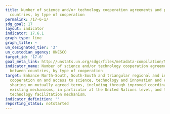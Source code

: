 ```yaml
---
title: Number of science and/or technology cooperation agreements and programmes between
  countries, by type of cooperation
permalink: /17-6-1/
sdg_goal: 17
layout: indicator
indicator: 17.6.1
graph_type: line
graph_title: ~
un_designated_tier: '3'
un_custodian_agency: UNESCO
target_id: '17.6'
goal_meta_link: http://unstats.un.org/sdgs/files/metadata-compilation/Metadata-Goal-17.pdf
indicator_name: Number of science and/or technology cooperation agreements and programmes
  between countries, by type of cooperation
target: Enhance North-South, South-South and triangular regional and international
  cooperation on and access to science, technology and innovation and enhance knowledge
  sharing on mutually agreed terms, including through improved coordination among
  existing mechanisms, in particular at the United Nations level, and through a global
  technology facilitation mechanism.
indicator_definition: ''
reporting_status: notstarted
---
```

